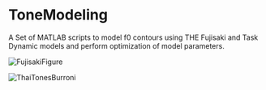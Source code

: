 # ToneModeling
A Set of MATLAB scripts to model f0 contours using THE Fujisaki and Task Dynamic models and perform optimization of model parameters.


![FujisakiFigure](https://user-images.githubusercontent.com/72473898/226264735-9ba4c9ed-a31f-404b-9f5e-cfbd3f8578cd.png)

![ThaiTonesBurroni](https://user-images.githubusercontent.com/72473898/226265334-3f0c24ba-c376-430a-99c0-1254a6773a4b.png)
